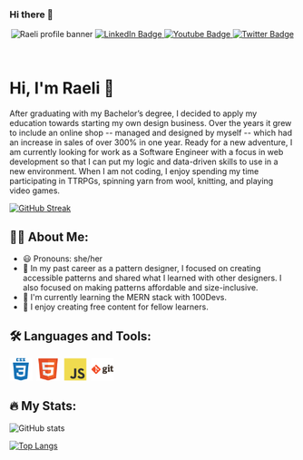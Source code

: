 ### Hi there 👋

<div id="header" align="center">

![Raeli profile banner](https://user-images.githubusercontent.com/26192879/192193081-b6dc81b0-4b51-482c-b0b8-592698741481.gif)
  <a href="https://www.linkedin.com/in/raelimasina">
    <img src="https://img.shields.io/badge/LinkedIn-blue?style=for-the-badge&logo=linkedin&logoColor=white" alt="LinkedIn Badge"/>
  </a>
  <a href="https://www.youtube.com/channel/UC1ePEKcxruxoXJXzqkNB-sg">
    <img src="https://img.shields.io/badge/YouTube-red?style=for-the-badge&logo=youtube&logoColor=white" alt="Youtube Badge"/>
  </a>
  <a href="https://www.twitter.com/raelimasina">
    <img src="https://img.shields.io/badge/Twitter-blue?style=for-the-badge&logo=twitter&logoColor=white" alt="Twitter Badge"/>
  </a>
</div>
<img src="https://komarev.com/ghpvc/?username=raelimasina&style=flat-square&color=blue" alt=""/>
</div>

# Hi, I'm Raeli :wave:
After graduating with my Bachelor’s degree, I decided to apply my education towards starting my own design business. Over the years it grew to include an online shop -- managed and designed by myself -- which had an increase in sales of over 300% in one year. Ready for a new adventure, I am currently looking for work as a Software Engineer with a focus in web development so that I can put my logic and data-driven skills to use in a new environment. When I am not coding, I enjoy spending my time participating in TTRPGs, spinning yarn from wool, knitting, and playing video games.

[![GitHub Streak](http://github-readme-streak-stats.herokuapp.com?user=raelimasina&theme=highcontrast&background=000000)](https://git.io/streak-stats)


## :woman_technologist: About Me:


- :smiley: Pronouns: she/her
- :yarn: In my past career as a pattern designer, I focused on creating accessible patterns and shared what I learned with other designers. I also focused on making patterns affordable and size-inclusive.
- 🌱  I'm currently learning the MERN stack with 100Devs.
- :movie_camera: I enjoy creating free content for fellow learners.

## :hammer_and_wrench: Languages and Tools:
<div>
  <img src="https://github.com/devicons/devicon/blob/master/icons/css3/css3-plain-wordmark.svg"  title="CSS3" alt="CSS" width="40" height="40"/>&nbsp;
  <img src="https://github.com/devicons/devicon/blob/master/icons/html5/html5-original.svg" title="HTML5" alt="HTML" width="40" height="40"/>&nbsp;
  <img src="https://github.com/devicons/devicon/blob/master/icons/javascript/javascript-original.svg" title="JavaScript" alt="JavaScript" width="40" height="40"/>&nbsp;
  <img src="https://github.com/devicons/devicon/blob/master/icons/git/git-original-wordmark.svg" title="Git" **alt="Git" width="40" height="40"/>
</div>


## :fire: My Stats:
![GitHub stats](https://github-readme-stats.vercel.app/api?username=raelimasina&theme=highcontrast&show_icons=true)

[![Top Langs](https://github-readme-stats.vercel.app/api/top-langs/?username=raelimasina&theme=highcontrast)](https://github.com/anuraghazra/github-readme-stats)
